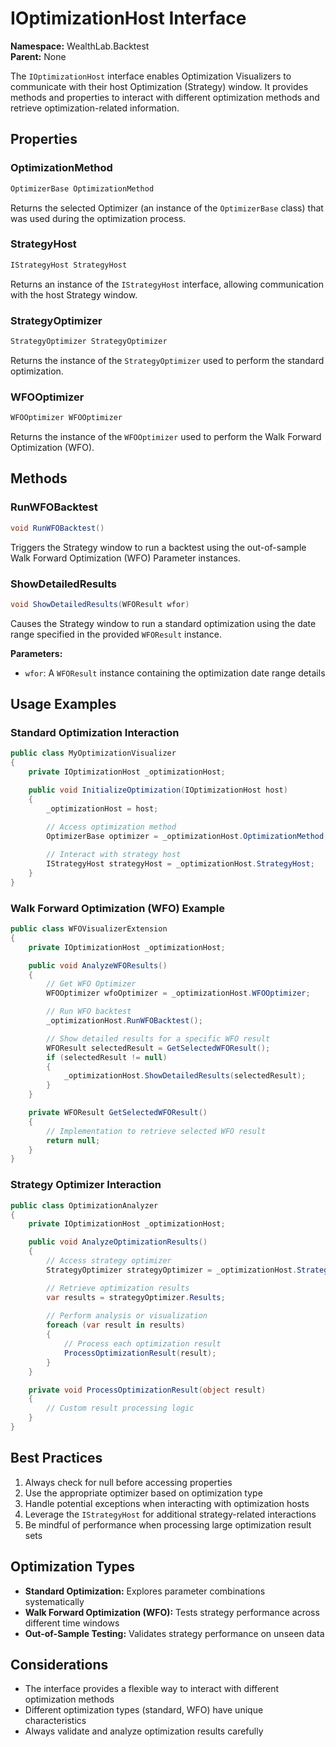 # IOptimizationHost Interface

**Namespace:** WealthLab.Backtest  
**Parent:** None

The `IOptimizationHost` interface enables Optimization Visualizers to communicate with their host Optimization (Strategy) window. It provides methods and properties to interact with different optimization methods and retrieve optimization-related information.

## Properties

### OptimizationMethod
```csharp
OptimizerBase OptimizationMethod
```
Returns the selected Optimizer (an instance of the `OptimizerBase` class) that was used during the optimization process.

### StrategyHost
```csharp
IStrategyHost StrategyHost
```
Returns an instance of the `IStrategyHost` interface, allowing communication with the host Strategy window.

### StrategyOptimizer
```csharp
StrategyOptimizer StrategyOptimizer
```
Returns the instance of the `StrategyOptimizer` used to perform the standard optimization.

### WFOOptimizer
```csharp
WFOOptimizer WFOOptimizer
```
Returns the instance of the `WFOOptimizer` used to perform the Walk Forward Optimization (WFO).

## Methods

### RunWFOBacktest
```csharp
void RunWFOBacktest()
```
Triggers the Strategy window to run a backtest using the out-of-sample Walk Forward Optimization (WFO) Parameter instances.

### ShowDetailedResults
```csharp
void ShowDetailedResults(WFOResult wfor)
```
Causes the Strategy window to run a standard optimization using the date range specified in the provided `WFOResult` instance.

**Parameters:**
- `wfor`: A `WFOResult` instance containing the optimization date range details

## Usage Examples

### Standard Optimization Interaction
```csharp
public class MyOptimizationVisualizer
{
    private IOptimizationHost _optimizationHost;

    public void InitializeOptimization(IOptimizationHost host)
    {
        _optimizationHost = host;

        // Access optimization method
        OptimizerBase optimizer = _optimizationHost.OptimizationMethod;
        
        // Interact with strategy host
        IStrategyHost strategyHost = _optimizationHost.StrategyHost;
    }
}
```

### Walk Forward Optimization (WFO) Example
```csharp
public class WFOVisualizerExtension
{
    private IOptimizationHost _optimizationHost;

    public void AnalyzeWFOResults()
    {
        // Get WFO Optimizer
        WFOOptimizer wfoOptimizer = _optimizationHost.WFOOptimizer;

        // Run WFO backtest
        _optimizationHost.RunWFOBacktest();

        // Show detailed results for a specific WFO result
        WFOResult selectedResult = GetSelectedWFOResult();
        if (selectedResult != null)
        {
            _optimizationHost.ShowDetailedResults(selectedResult);
        }
    }

    private WFOResult GetSelectedWFOResult()
    {
        // Implementation to retrieve selected WFO result
        return null;
    }
}
```

### Strategy Optimizer Interaction
```csharp
public class OptimizationAnalyzer
{
    private IOptimizationHost _optimizationHost;

    public void AnalyzeOptimizationResults()
    {
        // Access strategy optimizer
        StrategyOptimizer strategyOptimizer = _optimizationHost.StrategyOptimizer;

        // Retrieve optimization results
        var results = strategyOptimizer.Results;
        
        // Perform analysis or visualization
        foreach (var result in results)
        {
            // Process each optimization result
            ProcessOptimizationResult(result);
        }
    }

    private void ProcessOptimizationResult(object result)
    {
        // Custom result processing logic
    }
}
```

## Best Practices

1. Always check for null before accessing properties
2. Use the appropriate optimizer based on optimization type
3. Handle potential exceptions when interacting with optimization hosts
4. Leverage the `IStrategyHost` for additional strategy-related interactions
5. Be mindful of performance when processing large optimization result sets

## Optimization Types

- **Standard Optimization:** Explores parameter combinations systematically
- **Walk Forward Optimization (WFO):** Tests strategy performance across different time windows
- **Out-of-Sample Testing:** Validates strategy performance on unseen data

## Considerations

- The interface provides a flexible way to interact with different optimization methods
- Different optimization types (standard, WFO) have unique characteristics
- Always validate and analyze optimization results carefully 